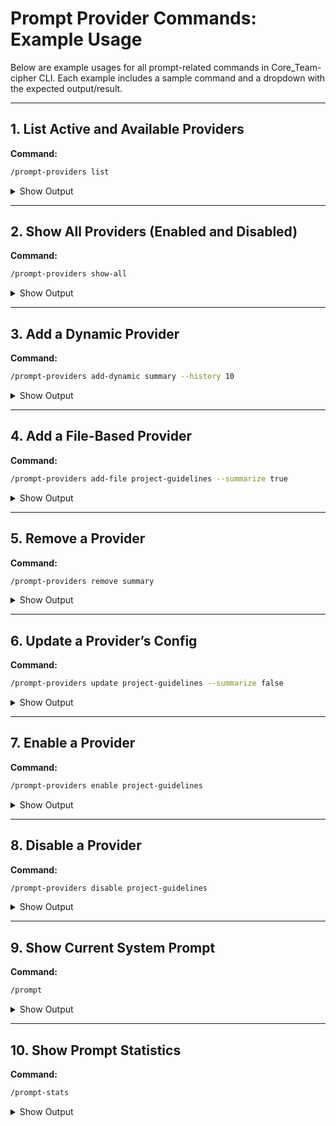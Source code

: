 # Prompt Provider Commands: Example Usage

Below are example usages for all prompt-related commands in Core_Team-cipher CLI. Each example includes a sample command and a dropdown with the expected output/result.

---

## 1. List Active and Available Providers

**Command:**

```bash
/prompt-providers list
```

<details>
<summary>Show Output</summary>

```
📋 System Prompt Providers (Enhanced Mode)
🟢 Active Providers:
  🟢 user-instruction (static)
  🟢 built-in-memory-search (static)
  ...
🟡 Available (Enabled, Not Yet Loaded):
  🟡 summary (dynamic)
  🟡 project-guidelines (file-based)
💡 Use /prompt-providers add-dynamic or add-file to activate more providers.
```

</details>

---

## 2. Show All Providers (Enabled and Disabled)

**Command:**

```bash
/prompt-providers show-all
```

<details>
<summary>Show Output</summary>

```
📋 All Providers (Enabled and Disabled)
🟢 Active:
  🟢 user-instruction (static)
  ...
🟡 Available (Enabled, Not Yet Loaded):
  🟡 summary (dynamic)
🔴 Disabled:
  🔴 project-guidelines (file-based)
💡 Use /prompt-providers enable/disable to manage provider status.
```

</details>

---

## 3. Add a Dynamic Provider

**Command:**

```bash
/prompt-providers add-dynamic summary --history 10
```

<details>
<summary>Show Output</summary>

```
✅ Dynamic provider 'summary' added/updated.
📝 Generated summary for 'summary':
Summary: The conversation covers project setup, coding standards, and collaboration rules.
```

</details>

---

## 4. Add a File-Based Provider

**Command:**

```bash
/prompt-providers add-file project-guidelines --summarize true
```

<details>
<summary>Show Output</summary>

```
💡 LLM summary generated and cached for file-based provider.
✅ File-based provider 'project-guidelines' added/updated.
```

</details>

---

## 5. Remove a Provider

**Command:**

```bash
/prompt-providers remove summary
```

<details>
<summary>Show Output</summary>

```
✅ Provider 'summary' removed.
```

</details>

---

## 6. Update a Provider’s Config

**Command:**

```bash
/prompt-providers update project-guidelines --summarize false
```

<details>
<summary>Show Output</summary>

```
✅ Provider 'project-guidelines' updated.
```

</details>

---

## 7. Enable a Provider

**Command:**

```bash
/prompt-providers enable project-guidelines
```

<details>
<summary>Show Output</summary>

```
✅ Provider 'project-guidelines' enabled.
```

</details>

---

## 8. Disable a Provider

**Command:**

```bash
/prompt-providers disable project-guidelines
```

<details>
<summary>Show Output</summary>

```
✅ Provider 'project-guidelines' disabled.
```

</details>

---

## 9. Show Current System Prompt

**Command:**

```bash
/prompt
```

<details>
<summary>Show Output</summary>

```
📝 Current System Prompt:
╭─ System Prompt ─────────────────────────────╮
│ You are an AI programming assistant ...     │
│ ...                                        │
╰─────────────────────────────────────────────╯
💡 Prompt length: 1200 characters
💡 Line count: 30 lines
```

</details>

---

## 10. Show Prompt Statistics

**Command:**

```bash
/prompt-stats
```

<details>
<summary>Show Output</summary>

```
📊 System Prompt Performance Statistics
🚀 **Enhanced Generation Performance**
   - Providers used: 7
   - Total prompt length: 1200 characters
   - Generation time: 120 ms
   - Success: ✅
```

</details>
